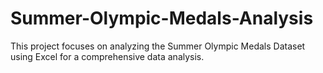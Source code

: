 # Summer-Olympic-Medals-Analysis
This project focuses on analyzing the Summer Olympic Medals Dataset using Excel for a comprehensive data analysis.
